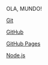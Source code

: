 OLA, MUNDO!

[Git](https://git-scm.com/)

[GitHub](https://github.com/)

[GitHub Pages](https://pages.github.com/)

[Node.js](https://nodejs.org/en)


